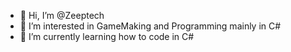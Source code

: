 - 👋 Hi, I’m @Zeeptech
- 👀 I’m interested in GameMaking and Programming mainly in C#
- 🌱 I’m currently learning how to code in C#

<!---
Zeeptech/Zeeptech is a ✨ special ✨ repository because its `README.md` (this file) appears on your GitHub profile.
You can click the Preview link to take a look at your changes.
--->

